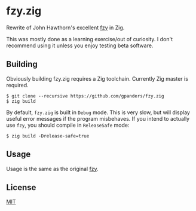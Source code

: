 # fzy.zig

Rewrite of John Hawthorn's excellent [fzy][] in Zig.

This was mostly done as a learning exercise/out of curiosity. I don't recommend
using it unless you enjoy testing beta software.

[fzy]: https://github.com/jhawthorn/fzy

## Building

Obviously building fzy.zig requires a Zig toolchain. Currently Zig master is
required.

```console
$ git clone --recursive https://github.com/gpanders/fzy.zig
$ zig build
```

By default, `fzy.zig` is built in `Debug` mode. This is very slow, but will
display useful error messages if the program misbehaves. If you intend to
actually use `fzy`, you should compile in `ReleaseSafe` mode:

```console
$ zig build -Drelease-safe=true
```

## Usage

Usage is the same as the original [fzy][].

## License

[MIT][]

[MIT]: ./LICENSE
